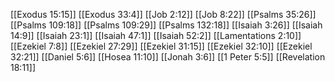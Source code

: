 [[Exodus 15:15]]
[[Exodus 33:4]]
[[Job 2:12]]
[[Job 8:22]]
[[Psalms 35:26]]
[[Psalms 109:18]]
[[Psalms 109:29]]
[[Psalms 132:18]]
[[Isaiah 3:26]]
[[Isaiah 14:9]]
[[Isaiah 23:1]]
[[Isaiah 47:1]]
[[Isaiah 52:2]]
[[Lamentations 2:10]]
[[Ezekiel 7:8]]
[[Ezekiel 27:29]]
[[Ezekiel 31:15]]
[[Ezekiel 32:10]]
[[Ezekiel 32:21]]
[[Daniel 5:6]]
[[Hosea 11:10]]
[[Jonah 3:6]]
[[1 Peter 5:5]]
[[Revelation 18:11]]
